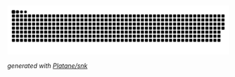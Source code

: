 <picture>
  <source media="(prefers-color-scheme: dark)" srcset="https://raw.githubusercontent.com/AhemdHegazy/platane/output/github-contribution-grid-snake-dark.svg">
  <source media="(prefers-color-scheme: light)" srcset="https://raw.githubusercontent.com/AhemdHegazy/platane/output/github-contribution-grid-snake.svg">
  <img alt="github contribution grid snake animation" src="https://raw.githubusercontent.com/AhemdHegazy/platane/output/github-contribution-grid-snake.svg">
</picture>

_generated with [Platane/snk](https://github.com/Platane/snk)_
